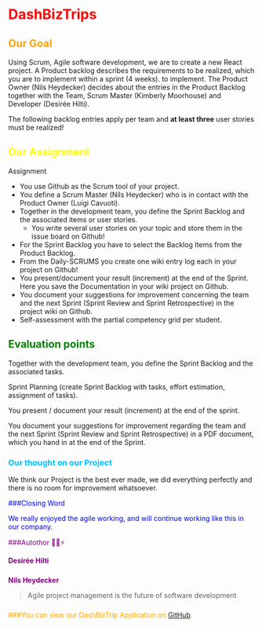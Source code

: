 <span style="color: red;">

# DashBizTrips
</span>

<span style="color: orange;">

## Our Goal
</span>

Using Scrum, Agile software development, we are to create a new React project. A Product
backlog describes the requirements to be realized, which you are to implement within a sprint (4 weeks).
to implement.
The Product Owner (Nils Heydecker) decides about the entries in the Product Backlog together with the
Team, Scrum Master (Kimberly Moorhouse) and Developer (Desirée Hilti).

The following backlog entries apply per team and **at least three** user stories must be realized!

<span style="color: yellow;">

## Our Assignment
</span>

Assignment
- You use Github as the Scrum tool of your project.
- You define a Scrum Master (Nils Heydecker) who is in contact with the Product Owner (Luigi Cavuoti).
- Together in the development team, you define the Sprint Backlog and the associated items or
  user stories.
  - You write several user stories on your topic and store them in the issue board on
  Github!
- For the Sprint Backlog you have to select the Backlog Items from the Product Backlog.
- From the Daily-SCRUMS you create one wiki entry log each in your project on Github!
- You present/document your result (increment) at the end of the Sprint. Here you save the
  Documentation in your wiki project on Github.
- You document your suggestions for improvement concerning the team and the next Sprint (Sprint Review
  and Sprint Retrospective) in the project wiki on Github.
- Self-assessment with the partial competency grid per student.

<span style="color: green;">

## Evaluation points
</span>

Together with the development team, you define the Sprint Backlog and the associated tasks.

Sprint Planning (create Sprint Backlog with tasks, effort estimation, assignment of tasks).

You present / document your result (increment) at the end of the sprint.

You document your suggestions for improvement regarding the team and the next Sprint (Sprint Review
and Sprint Retrospective) in a PDF document, which you hand in at the end of the Sprint.

<span style="color: deepskyblue;">

### Our thought on our Project
</span>

We think our Project is the best ever made, we did everything perfectly and there is no room for improvement whatsoever.

<span style="color: blue;">

###Closing Word
</span>

We really enjoyed the agile working, and will continue working like this in our company.

<span style="color: purple;">

###Autothor
🚕🔨⚡
</span>

**Desirée Hilti**

###
**Nils Heydecker**
> Agile project management is the future of software development

###

<span style="color: orange;">

###You can view our DashBizTrip Application on [GitHub](https://github.com/Desi7/DashBizTrips).
</span>
